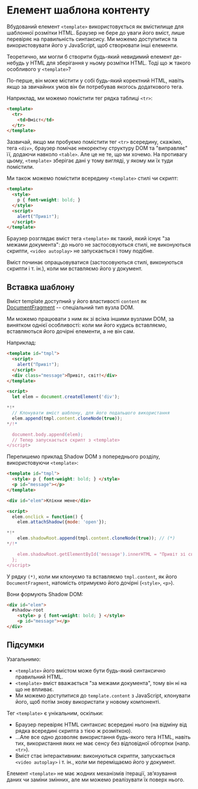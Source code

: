 
# Елемент шаблона контенту

Вбудований елемент `<template>` використовується як вмістилище для шаблонної розмітки HTML. Браузер не бере до уваги його вміст, лише перевіряє на правильність синтаксису. Ми можемо доступитися та використовувати його у JavaScript, щоб створювати інші елементи.

Теоретично, ми могли б створити будь-який невидимий елемент де-небудь у HTML для зберігання у ньому розмітки HTML. Тоді що ж такого особливого у `<template>`?

По-перше, він може містити у собі будь-який коректний HTML, навіть якщо за звичайних умов він би потребував якогось додаткового тега.

Наприклад, ми можемо помістити тег рядка таблиці `<tr>`:
```html
<template>
  <tr>
    <td>Вміст</td>
  </tr>
</template>
```

Зазвичай, якщо ми пробуємо помістити тег `<tr>` всередину, скажімо, тега `<div>`, браузер помічає некоректну структуру DOM та "виправляє" її, додаючи навколо `<table>`. Але це не те, що ми хочемо. На противагу цьому, `<template>` зберігає дані у тому вигляді, у якому ми їх туди помістили.

Ми також можемо помістити всередину `<template>` стилі чи скрипт:

```html
<template>
  <style>
    p { font-weight: bold; }
  </style>
  <script>
    alert("Привіт");
  </script>
</template>
```

Браузер розглядає вміст тега `<template>` як такий, який існує "за межами документа": до нього не застосовуються стилі, не виконуються скрипти, `<video autoplay>` не запускається і тому подібне.

Вміст починає опрацьовуватися (застосовуються стилі, виконуються скрипти і т. ін.), коли ми вставляємо його у документ.

## Вставка шаблону

Вміст template доступний у його властивості `content` як [DocumentFragment](info:modifying-document#document-fragment) -- спеціальний тип вузла DOM.

Ми можемо працювати з ним як зі всіма іншими вузлами DOM, за винятком однієї особливості: коли ми його кудись вставляємо, вставляються його дочірні елементи, а не він сам.

Наприклад:

```html run
<template id="tmpl">
  <script>
    alert("Привіт");
  </script>
  <div class="message">Привіт, світ!</div>
</template>

<script>
  let elem = document.createElement('div');

*!*
  // Клонувати вміст шаблону, для його подальшого використання
  elem.append(tmpl.content.cloneNode(true));
*/!*

  document.body.append(elem);
  // Тепер запускається скрипт з <template>
</script>
```

Перепишемо приклад Shadow DOM з попереднього розділу, використовуючи `<template>`:

```html run untrusted autorun="no-epub" height=60
<template id="tmpl">
  <style> p { font-weight: bold; } </style>
  <p id="message"></p>
</template>

<div id="elem">Клікни мене</div>

<script>
  elem.onclick = function() {
    elem.attachShadow({mode: 'open'});

*!*
    elem.shadowRoot.append(tmpl.content.cloneNode(true)); // (*)
*/!*

    elem.shadowRoot.getElementById('message').innerHTML = "Привіт зі світу тіней!";
  };
</script>
```

У рядку `(*)`, коли ми клонуємо та вставляємо `tmpl.content`, як його `DocumentFragment`, натомість отримуємо його дочірні (`<style>`, `<p>`).

Вони формують Shadow DOM:

```html
<div id="elem">
  #shadow-root
    <style> p { font-weight: bold; } </style>
    <p id="message"></p>
</div>
```

## Підсумки

Узагальнимо:

- `<template>` його вмістом може бути будь-який синтаксично правильний HTML.
- `<template>` вміст вважається "за межами документа", тому він ні на що не впливає.
- Ми можемо доступитися до `template.content` з JavaScript, клонувати його, щоб потім знову використати у новому компоненті.

Тег `<template>` є унікальним, оскільки:

- Браузер перевіряє HTML синтаксис всередині нього (на відміну від рядка всередині скрипта з тією ж розміткою).
- ...Але все одно дозволяє використання будь-якого тега HTML, навіть тих, використання яких не має сенсу без відповідної обгортки (напр. `<tr>`).
- Вміст стає інтерактивним: виконуються скрипти, запускається `<video autoplay>` і т. ін., коли ми переміщаємо його у документ.

Елемент `<template>` не має жодних механізмів ітерації, зв’язування даних чи заміни змінних, але ми можемо реалізувати їх поверх нього.
